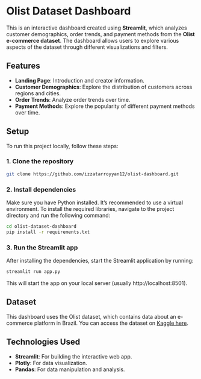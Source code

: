 # Olist Dataset Dashboard

This is an interactive dashboard created using **Streamlit**, which analyzes customer demographics, order trends, and payment methods from the **Olist e-commerce dataset**. The dashboard allows users to explore various aspects of the dataset through different visualizations and filters.

## Features

- **Landing Page**: Introduction and creator information.
- **Customer Demographics**: Explore the distribution of customers across regions and cities.
- **Order Trends**: Analyze order trends over time.
- **Payment Methods**: Explore the popularity of different payment methods over time.

## Setup

To run this project locally, follow these steps:

### 1. Clone the repository

```bash
git clone https://github.com/izzatarroyyan12/olist-dashboard.git
```
### 2. Install dependencies
Make sure you have Python installed. It’s recommended to use a virtual environment.
To install the required libraries, navigate to the project directory and run the following command:
```bash
cd olist-dataset-dashboard
pip install -r requirements.txt
```
### 3. Run the Streamlit app
After installing the dependencies, start the Streamlit application by running:
```bash
streamlit run app.py
```
This will start the app on your local server (usually http://localhost:8501).

## Dataset
This dashboard uses the Olist dataset, which contains data about an e-commerce platform in Brazil. You can access the dataset on [Kaggle here](https://www.kaggle.com/datasets/olistbr/brazilian-ecommerce/data).

## Technologies Used
- **Streamlit**: For building the interactive web app.
- **Plotly**: For data visualization.
- **Pandas**: For data manipulation and analysis.
